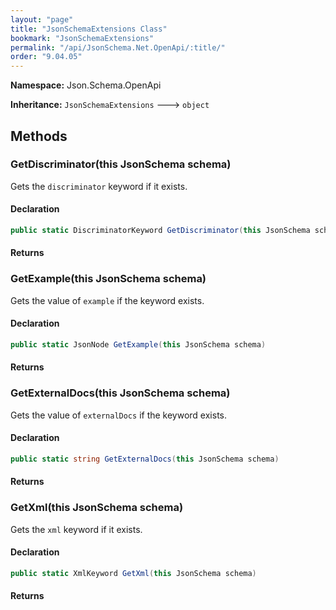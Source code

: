 ```yaml
---
layout: "page"
title: "JsonSchemaExtensions Class"
bookmark: "JsonSchemaExtensions"
permalink: "/api/JsonSchema.Net.OpenApi/:title/"
order: "9.04.05"
---
```

**Namespace:** Json.Schema.OpenApi

**Inheritance:**
`JsonSchemaExtensions`
 🡒 
`object`



## Methods

### GetDiscriminator(this JsonSchema schema)

Gets the `discriminator` keyword if it exists.

#### Declaration

```c#
public static DiscriminatorKeyword GetDiscriminator(this JsonSchema schema)
```

#### Returns



### GetExample(this JsonSchema schema)

Gets the value of `example` if the keyword exists.

#### Declaration

```c#
public static JsonNode GetExample(this JsonSchema schema)
```

#### Returns



### GetExternalDocs(this JsonSchema schema)

Gets the value of `externalDocs` if the keyword exists.

#### Declaration

```c#
public static string GetExternalDocs(this JsonSchema schema)
```

#### Returns



### GetXml(this JsonSchema schema)

Gets the `xml` keyword if it exists.

#### Declaration

```c#
public static XmlKeyword GetXml(this JsonSchema schema)
```

#### Returns



